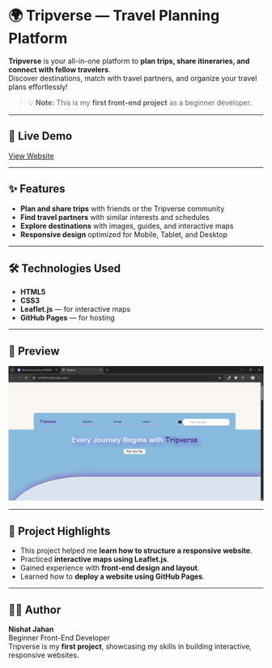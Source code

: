 # 🌍 Tripverse — Travel Planning Platform

**Tripverse** is your all-in-one platform to **plan trips, share itineraries, and connect with fellow travelers**.  
Discover destinations, match with travel partners, and organize your travel plans effortlessly!  

> 💡 **Note:** This is my **first front-end project** as a beginner developer.

---

## 🚀 Live Demo
[View Website](#)  <!--https://github.com/nishatjahandev/Tripverse/ --> 

---

## ✨ Features
- **Plan and share trips** with friends or the Tripverse community  
- **Find travel partners** with similar interests and schedules  
- **Explore destinations** with images, guides, and interactive maps  
- **Responsive design** optimized for Mobile, Tablet, and Desktop  

---

## 🛠️ Technologies Used
- **HTML5**  
- **CSS3**  
- **Leaflet.js** — for interactive maps  
- **GitHub Pages** — for hosting  

---

## 📸 Preview
![Website Screenshot](assets/images/preview.png)  

---

## 📝 Project Highlights
- This project helped me **learn how to structure a responsive website**.  
- Practiced **interactive maps using Leaflet.js**.  
- Gained experience with **front-end design and layout**.  
- Learned how to **deploy a website using GitHub Pages**.  

---

## 👩‍💻 Author
**Nishat Jahan**  
Beginner Front-End Developer  
Tripverse is my **first project**, showcasing my skills in building interactive, responsive websites.  

